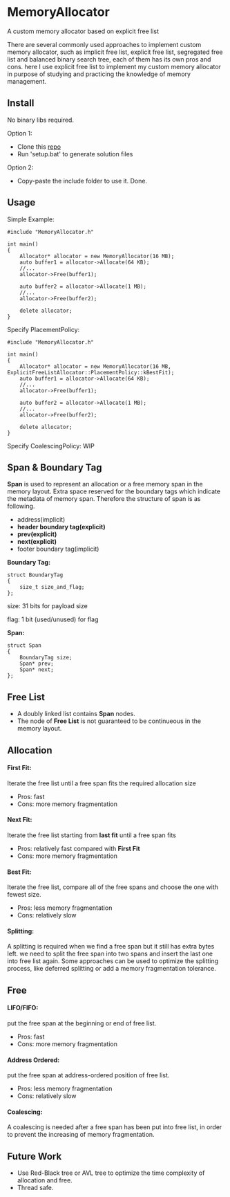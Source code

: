 # MemoryAllocator

A custom memory allocator based on explicit free list

There are several commonly used approaches to implement custom memory allocator, such as implicit free list, explicit free list, segregated free list and balanced binary search tree, each of them has its own pros and cons. here I use explicit free list to implement my custom memory allocator in purpose of studying and practicing the knowledge of memory management.

## Install

No binary libs required.

Option 1:

- Clone this [repo](https://github.com/Guarneri1743/MemoryAllocator.git) 
- Run 'setup.bat' to generate solution files

Option 2:

- Copy-paste the include folder to use it. Done.

## Usage

Simple Example:

	#include "MemoryAllocator.h"

	int main()
	{
		Allocator* allocator = new MemoryAllocator(16 MB);
		auto buffer1 = allocator->Allocate(64 KB);
		//...
		allocator->Free(buffer1);

		auto buffer2 = allocator->Allocate(1 MB);
		//...
		allocator->Free(buffer2);

		delete allocator;
	}

Specify PlacementPolicy:

	#include "MemoryAllocator.h"

	int main()
	{
		Allocator* allocator = new MemoryAllocator(16 MB, ExplicitFreeListAllocator::PlacementPolicy::kBestFit);
		auto buffer1 = allocator->Allocate(64 KB);
		//...
		allocator->Free(buffer1);

		auto buffer2 = allocator->Allocate(1 MB);
		//...
		allocator->Free(buffer2);

		delete allocator;
	}

Specify CoalescingPolicy: WIP

## Span & Boundary Tag
**Span** is used to represent an allocation or a free memory span in the memory layout. Extra space reserved for the boundary tags which indicate the metadata of memory span. Therefore the structure of span is as following.

- address(implicit)
- **header boundary tag(explicit)**
- **prev(explicit)**
- **next(explicit)**
- footer boundary tag(implicit)

**Boundary Tag:**

    struct BoundaryTag
    {
    	size_t size_and_flag; 
    };

size: 31 bits for payload size

flag: 1 bit (used/unused) for flag


**Span:**

    struct Span
    {
    	BoundaryTag size; 
    	Span* prev;
    	Span* next;
    };

## Free List

- A doubly linked list contains **Span** nodes. 
- The node of **Free List** is not guaranteed to be continueous in the memory layout.

## Allocation

#### First Fit: 

Iterate the free list until a free span fits the required allocation size

- Pros: fast
- Cons: more memory fragmentation



#### Next Fit: 

Iterate the free list starting from **last fit** until a free span fits

- Pros: relatively fast compared with **First Fit**
- Cons: more memory fragmentation

#### Best Fit: 

Iterate the free list, compare all of the free spans and choose the one with fewest size.

- Pros: less memory fragmentation
- Cons: relatively slow


#### Splitting:
A splitting is required when we find a free span but it still has extra bytes left. we need to split the free span into two spans and insert the last one into free list again. Some approaches can be used to optimize the splitting process, like deferred splitting or add a memory fragmentation tolerance.

## Free

#### LIFO/FIFO:
put the free span at the beginning or end of free list.

- Pros: fast
- Cons: more memory fragmentation

#### Address Ordered:
put the free span at address-ordered position of free list.

- Pros: less memory fragmentation
- Cons: relatively slow

#### Coalescing:

A coalescing is needed after a free span has been put into free list, in order to prevent the increasing of memory fragmentation.

## Future Work

- Use Red-Black tree or AVL tree to optimize the time complexity of allocation and free.
- Thread safe.